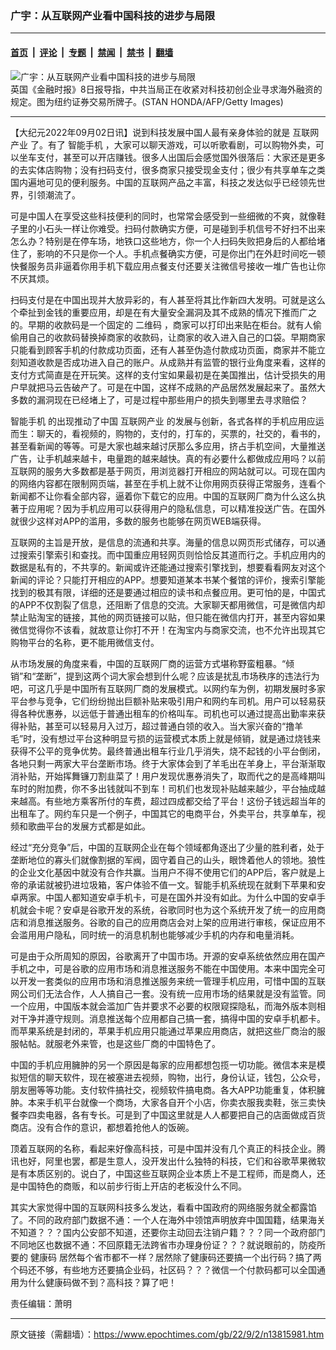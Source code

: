 ### 广宇：从互联网产业看中国科技的进步与局限

---

#### [首页](../../../..?n13815981) &nbsp;|&nbsp; [评论](../../../../../epoch-comment?n13815981) &nbsp;|&nbsp; [专题](../../../../../epoch-special?n13815981) &nbsp;|&nbsp; [禁闻](../../../../../epoch-news?n13815981) &nbsp;|&nbsp; [禁书](../../../../../books?n13815981) &nbsp;|&nbsp; [翻墙](https://github.com/gfw-breaker/nogfw/blob/master/README.md?n13815981)


<div><img alt="广宇：从互联网产业看中国科技的进步与局限" class="attachment-djy_600_400 size-djy_600_400 wp-post-image" src="https://i.epochtimes.com/assets/uploads/2022/09/id13816007-1112312219111164.jpeg"/>
<div class="caption">
 英国《金融时报》8日报导指，中共当局正在收紧对科技初创企业寻求海外融资的规定。图为纽约证券交易所牌子。(STAN HONDA/AFP/Getty Images)
</div></div><hr/><div class="post_content" id="artbody" itemprop="articleBody">
 <!-- article content begin -->
 <p>
  【大纪元2022年09月02日讯】说到科技发展中国人最有亲身体验的就是
  <ok href="https://www.epochtimes.com/gb/tag/%E4%BA%92%E8%81%94%E7%BD%91%E4%BA%A7%E4%B8%9A.html">
   互联网产业
  </ok>
  了。有了
  <ok href="https://www.epochtimes.com/gb/tag/%E6%99%BA%E8%83%BD%E6%89%8B%E6%9C%BA.html">
   智能手机
  </ok>
  ，大家可以聊天游戏，可以听歌看剧，可以购物外卖，可以坐车支付，甚至可以开店赚钱。很多人出国后会感觉国外很落后：大家还是更多的去实体店购物；没有扫码支付，很多商家只接受现金支付；很少有共享单车之类国内遍地可见的便利服务。中国的互联网产品之丰富，科技之发达似乎已经领先世界，引领潮流了。
 </p>
 <p>
  可是中国人在享受这些科技便利的同时，也常常会感受到一些细微的不爽，就像鞋子里的小石头一样让你难受。扫码付款确实方便，可是碰到手机信号不好扫不出来怎么办？特别是在停车场，地铁口这些地方，你一个人扫码失败把身后的人都给堵住了，影响的不只是你一个人。手机点餐确实方便，可是你出门在外赶时间吃一顿快餐服务员非逼着你用手机下载应用点餐支付还要关注微信号接收一堆广告也让你不厌其烦。
 </p>
 <p>
  扫码支付是在中国出现并大放异彩的，有人甚至将其比作新四大发明。可就是这么个牵扯到金钱的重要应用，却是在有大量安全漏洞及其不成熟的情况下推而广之的。早期的收款码是一个固定的
  <ok href="https://www.epochtimes.com/gb/tag/%E4%BA%8C%E7%BB%B4%E7%A0%81.html">
   二维码
  </ok>
  ，商家可以打印出来贴在柜台。就有人偷偷用自己的收款码替换掉商家的收款码，让商家的收入进入自己的口袋。早期商家只能看到顾客手机的付款成功页面，还有人甚至伪造付款成功页面，商家并不能立刻知道收款是否成功进入自己的账户。从成熟并有监管的银行业角度来看，这样的支付方式简直是在开玩笑。这样的支付宝如果最初是在美国推出，估计受损失的用户早就把马云告破产了。可是在中国，这样不成熟的产品居然发展起来了。虽然大多数的漏洞现在已经堵上了，可是过程中那些用户的损失到哪里去寻求赔偿？
 </p>
 <p>
  <ok href="https://www.epochtimes.com/gb/tag/%E6%99%BA%E8%83%BD%E6%89%8B%E6%9C%BA.html">
   智能手机
  </ok>
  的出现推动了中国
  <ok href="https://www.epochtimes.com/gb/tag/%E4%BA%92%E8%81%94%E7%BD%91%E4%BA%A7%E4%B8%9A.html">
   互联网产业
  </ok>
  的发展与创新，各式各样的手机应用应运而生：聊天的，看视频的，购物的，支付的，打车的，买票的，社交的，看书的，甚至看新闻的等等。可是大家也越来越讨厌那么多应用，挤占手机空间，大量推送广告，让手机越来越卡，电量跑的越来越快。真的有必要什么都做成应用吗？以前互联网的服务大多数都是基于网页，用浏览器打开相应的网站就可以。可现在国内的网络内容都在限制网页端，甚至在手机上就不让你用网页获得正常服务，连看个新闻都不让你看全部内容，逼着你下载它的应用。中国的互联网厂商为什么这么执著于应用呢？因为手机应用可以获得用户的隐私信息，可以精准投送广告。在国外就很少这样对APP的滥用，多数的服务也能够在网页WEB端获得。
 </p>
 <p>
  互联网的主旨是开放，是信息的流通和共享。海量的信息以网页形式储存，可以通过搜索引擎索引和查找。而中国重应用轻网页则恰恰反其道而行之。手机应用内的数据是私有的，不共享的。新闻或许还能通过搜索引擎找到，想要看看网友对这个新闻的评论？只能打开相应的APP。想要知道某本书某个餐馆的评价，搜索引擎能找到的极其有限，详细的还是要通过相应的读书和点餐应用。更可怕的是，中国式的APP不仅割裂了信息，还阻断了信息的交流。大家聊天都用微信，可是微信内却禁止贴淘宝的链接，其他的网页链接可以贴，但只能在微信内打开，甚至内容如果微信觉得你不该看，就故意让你打不开！在淘宝内与商家交流，也不允许出现其它购物平台的名称，更不能用微信支付。
 </p>
 <p>
  从市场发展的角度来看，中国的互联网厂商的运营方式堪称野蛮粗暴。“倾销”和“垄断”，提到这两个词大家会想到什么呢？应该是扰乱市场秩序的违法行为吧，可这几乎是中国所有互联网厂商的发展模式。以网约车为例，初期发展时多家平台参与竞争，它们纷纷抛出巨额补贴来吸引用户和网约车司机。用户可以轻易获得各种优惠券，以远低于普通出租车的价格叫车。司机也可以通过提高出勤率来获得补贴，甚至可以轻易月入过万，超过普通白领的收入。当大家兴奋的“撸羊毛”时，没有想过平台这种明显亏损的运营模式本质上就是倾销，就是通过烧钱来获得不公平的竞争优势。最终普通出租车行业几乎消失，烧不起钱的小平台倒闭，各地只剩一两家大平台垄断市场。终于大家体会到了羊毛出在羊身上，平台渐渐取消补贴，开始挥舞镰刀割韭菜了！用户发现优惠券消失了，取而代之的是高峰期叫车时的附加费，你不多出钱就叫不到车！司机们也发现补贴越来越少，平台抽成越来越高。有些地方乘客所付的车费，超过四成都交给了平台！这份子钱远超当年的出租车了。网约车只是一个例子，中国其它的电商平台，外卖平台，共享单车，视频和歌曲平台的发展方式都是如此。
 </p>
 <p>
  经过“充分竞争”后，中国的互联网企业在每个领域都角逐出了少量的胜利者，处于垄断地位的寡头们就像割据的军阀，固守着自己的山头，眼馋着他人的领地。狼性的企业文化基因中就没有合作共赢。当用户不得不使用它们的APP后，客户就是上帝的承诺就被扔进垃圾箱，客户体验不值一文。智能手机系统现在就剩下苹果和安卓两家。中国人都知道安卓手机卡，可是在国外并没有如此。为什么中国的安卓手机就会卡呢？安卓是谷歌开发的系统，谷歌同时也为这个系统开发了统一的应用商店和消息推送服务。谷歌的自己的应用商店会对上架的应用进行审核，保证应用不会滥用用户隐私，同时统一的消息机制也能够减少手机的内存和电量消耗。
 </p>
 <p>
  可是由于众所周知的原因，谷歌离开了中国市场。开源的安卓系统依然应用在国产手机之中，可是谷歌的应用市场和消息推送服务不能在中国使用。本来中国完全可以开发一套类似的应用市场和消息推送服务来统一管理手机应用，可惜中国的互联网公司们无法合作，人人搞自己一套。没有统一应用市场的结果就是没有监管。同一个应用，中国版本就会滥加广告并要求不必要的权限窥探隐私，而海外版本则相对干净并遵守规则。消息推送每个应用都自己搞一套，搞得中国的安卓手机都卡。而苹果系统是封闭的，苹果手机应用只能通过苹果应用商店，就把这些厂商治的服服帖帖。就服老外来管，也是这些厂商的中国特色了。
 </p>
 <p>
  中国的手机应用臃肿的另一个原因是每家的应用都想包揽一切功能。微信本来是模拟短信的聊天软件，现在被塞进去视频，购物，出行，身份认证，钱包，公众号，朋友圈等等功能。支付软件搞社交，视频软件搞电商。各大APP功能重复，体积臃肿。本来手机平台就像一个商场，大家各自开个小店，你卖衣服我卖鞋，张三卖快餐李四卖电器，各有专长。可是到了中国这里就是人人都要把自己的店面做成百货商店。没有合作的意识，都想着抢他人的饭碗。
 </p>
 <p>
  顶着互联网的名称，看起来好像高科技，可是中国并没有几个真正的科技企业。腾讯也好，阿里也罢，都是生意人，没开发出什么独特的科技，它们和谷歌苹果微软是有本质区别的。说白了，中国这些互联网企业本质上不是工程师，而是商人，还是中国特色的商贩，和以前步行街上开店的老板没什么不同。
 </p>
 <p>
  其实大家觉得中国的互联网科技多么发达，看看中国政府的网络服务就全都露馅了。不同的政府部门数据不通：一个人在海外中领馆声明放弃中国国籍，结果海关不知道？？？国内公安部不知道，还要你主动回去注销户籍？？？同一个政府部门不同地区也数据不通：不回原籍无法跨省市办理身份证？？？就说眼前的，防疫所要的
  <ok href="https://www.epochtimes.com/gb/tag/%E5%81%A5%E5%BA%B7%E7%A0%81.html">
   健康码
  </ok>
  居然每个省市都不一样？居然除了健康码还要搞一个出行码？搞了两个码还不够，有些地方还要搞企业码，社区码？？？微信一个付款码都可以全国通用为什么健康码做不到？高科技？算了吧！
 </p>
 <p>
  责任编辑：萧明
 </p>
 <!-- article content end -->
 <div id="below_article_ad">
 </div>
</div>


---

原文链接（需翻墙）：https://www.epochtimes.com/gb/22/9/2/n13815981.htm